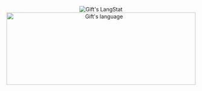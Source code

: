 <p align="center">
   <img align="center" src="https://github-readme-streak-stats.herokuapp.com/?user=johanfrykebrant" alt="Gift's LangStat" />
  <img align="center" src="https://github-readme-stats-sigma-five.vercel.app/api/top-langs?username=johanfrykebrant&langs_count=10&show_icons=true&locale=en&layout=compact&theme=light&count_private=false" alt="Gift's language" height="192px"  width="500px"/>
</p>
